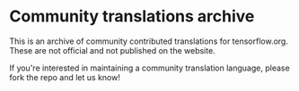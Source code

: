 # Community translations archive

This is an archive of community contributed translations for tensorflow.org.
These are not official and not published on the website.

If you're interested in maintaining a community translation language, please
fork the repo and let us know!
